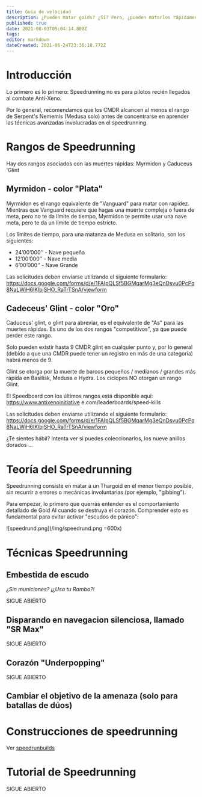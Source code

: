 ```yaml
---
title: Guía de velocidad
description: ¿Pueden matar goids? ¿Sí? Pero, ¿pueden matarlos rápidamente?
published: true
date: 2021-08-03T05:04:14.800Z
tags: 
editor: markdown
dateCreated: 2021-06-24T23:36:18.772Z
---
```


# Introducción

Lo primero es lo primero: Speedrunning no es para pilotos recién llegados al combate Anti-Xeno.

Por lo general, recomendamos que los CMDR alcancen al menos el rango de Serpent's Nememis (Medusa solo) antes de concentrarse en aprender las técnicas avanzadas involucradas en el speedrunning.

# Rangos de Speedrunning

Hay dos rangos asociados con las muertes rápidas: Myrmidon y Caduceus 'Glint

## Myrmidon - color "Plata"

Myrmidon es el rango equivalente de "Vanguard" para matar con rapidez. Mientras que Vanguard requiere que hagas una muerte compleja o fuera de meta, pero no te da límite de tiempo, Myrmidon te permite usar una nave meta, pero te da un límite de tiempo estricto.

Los límites de tiempo, para una matanza de Medusa en solitario, son los siguientes:
- 24’00’000’’ - Nave pequeña
- 12’00’000’’ - Nave media
- 6’00’000’’ - Nave Grande

Las solicitudes deben enviarse utilizando el siguiente formulario: https://docs.google.com/forms/d/e/1FAIpQLSf5BGMqarMg3eQnDsvu0PcPq8NaLWjH6lKlbjSHO_RaTrTSnA/viewform

## Cadeceus' Glint - color "Oro"

Caduceus' glint, o glint para abreviar, es el equivalente de "As" para las muertes rápidas. Es uno de los dos rangos "competitivos", ya que puede perder este rango.

Solo pueden existir hasta 9 CMDR glint en cualquier punto y, por lo general (debido a que una CMDR puede tener un registro en más de una categoría) habrá menos de 9.

Glint se otorga por la muerte de barcos pequeños / medianos / grandes más rápida en Basilisk, Medusa e Hydra. Los cíclopes NO otorgan un rango Glint.

El Speedboard con los últimos rangos está disponible aquí: https://www.antixenoinitiative e.com/leaderboards/speed-kills

Las solicitudes deben enviarse utilizando el siguiente formulario: https://docs.google.com/forms/d/e/1FAIpQLSf5BGMqarMg3eQnDsvu0PcPq8NaLWjH6lKlbjSHO_RaTrTSnA/viewform

¿Te sientes hábil? Intenta ver si puedes coleccionarlos, los nueve anillos dorados ...

# Teoría del Speedrunning

Speedrunning consiste en matar a un Thargoid en el menor tiempo posible, sin recurrir a errores o mecánicas involuntarias (por ejemplo, "gibbing").

Para empezar, lo primero que querrás entender es el comportamiento detallado de Goid AI cuando se destruya el corazón. Comprender esto es fundamental para evitar activar "escudos de pánico":

!\[speedrund.png\](/img/speedrund.png =600x)

# Técnicas Speedrunning

## Embestida de escudo

*¿Sin municiones? ¡¿Usa tu Rambo?!*

SIGUE ABIERTO

## Disparando en navegacion silenciosa, llamado "SR Max"

SIGUE ABIERTO

## Corazón "Underpopping"

SIGUE ABIERTO

## Cambiar el objetivo de la amenaza (solo para batallas de dúos)

# Construcciones de speedrunning

Ver [speedrunbuilds](/en/speedrunbuilds)

# Tutorial de Speedrunning

SIGUE ABIERTO